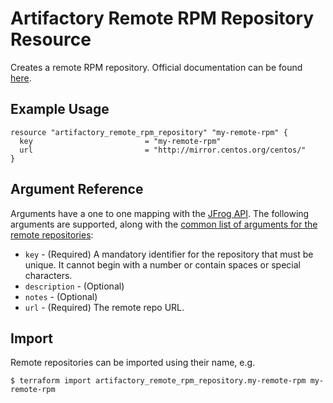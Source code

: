 # Artifactory Remote RPM Repository Resource

Creates a remote RPM repository.
Official documentation can be found [here](https://www.jfrog.com/confluence/display/JFROG/RPM+Repositories).

## Example Usage

```hcl
resource "artifactory_remote_rpm_repository" "my-remote-rpm" {
  key                         = "my-remote-rpm"
  url                         = "http://mirror.centos.org/centos/"
}
```

## Argument Reference

Arguments have a one to one mapping with the [JFrog API](https://www.jfrog.com/confluence/display/RTF/Repository+Configuration+JSON).
The following arguments are supported, along with the [common list of arguments for the remote repositories](remote.md):

* `key` - (Required) A mandatory identifier for the repository that must be unique. It cannot begin with a number or
  contain spaces or special characters.
* `description` - (Optional)
* `notes` - (Optional)
* `url` - (Required) The remote repo URL.



## Import

Remote repositories can be imported using their name, e.g.
```
$ terraform import artifactory_remote_rpm_repository.my-remote-rpm my-remote-rpm
```